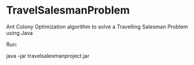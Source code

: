# TravelSalesmanProblem
Ant Colony Optimization algorithm to solve a Travelling Salesman Problem using Java

Run:

java -jar travelsalesmanproject.jar
